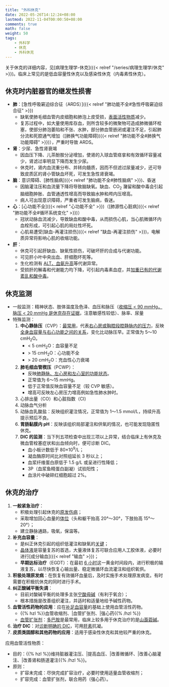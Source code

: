 ```yaml
---
title: "外科休克"
date: 2022-05-26T14:12:24+08:00
lastmod: 2022-11-04T00:00:50+08:00
comments: true
math: false
weight: 50
tags:
    - 外科学
    - 休克
    - 外科休克
---
```


关于休克的详细内容，见[病理生理学-休克]({{< relref "/series/病理生理学/休克" >}})。临床上常见的是低血容量性休克以及感染性休克（内毒素性休克）。

<!--more-->

## 休克时内脏器官的继发性损害

- **肺**：[急性呼吸窘迫综合征（ARDS）]({{< relref "肺功能不全#急性呼吸窘迫综合征" >}})
    - 缺氧使肺毛细血管内皮细胞和肺泡上皮受损，<ins>表面活性物质</ins>减少。
    - 复苏过程中，如大量使用库存血，则所含较多的微聚物可造成肺微循环栓塞，使部分肺泡萎陷和不张、水肿，部分肺血管嵌闭或灌注不足，引起肺分流和死腔通气增加（[肺换气功能障碍]({{< relref "肺功能不全#肺换气功能障碍" >}})），严重时导致 ARDS。
- **肾**：少尿、急性肾衰竭
    - 因血压下降、儿茶酚胺分泌增加，使肾的入球血管痉挛和有效循环容量减少，肾滤过率明显下降而发生少尿。
    - 休克时，肾内血流重分布、并转向髓质，因而不但滤过尿量减少，还可导致皮质区的肾小管缺血坏死，可发生急性肾衰竭。
- **脑**：意识障碍、[肺性脑病]({{< relref "肺功能不全#肺性脑病" >}})、昏迷
    - 因脑灌注压和血流量下降将导致脑缺氧。缺血、CO<sub>2</sub> 潴留和酸中毒会引起脑细胞肿胀、血管通透性增高而导致脑水肿和颅内压增高。
    - 病人可出现意识障碍，严重者可发生脑病，昏迷。
- **心**：[心功能不全]({{< relref "心功能不全" >}})（[肺源性心脏病]({{< relref "肺功能不全#循环系统变化" >}})）
    - 冠状动脉血流减少，导致缺血和酸中毒，从而损伤心肌，当心肌微循环内血栓形成，可引起心肌的局灶性坏死。
    - 心肌易遭受[缺血-再灌注损伤]({{< relref "缺血-再灌注损伤" >}})，电解质异常将影响心肌的收缩功能。
- **肝**：
    - 休克可引起肝缺血、缺氧性损伤，可破坏肝的合成与代谢功能。
    - 可见肝小叶中央出血、肝细胞坏死等。
    - 生化检测有 <ins>ALT、血氨升高</ins>等代谢异常。
    - 受损肝的解毒和代谢能力均下降，可引起内毒素血症，并<ins>加重已有的代谢紊乱和酸中毒</ins>。

## 休克监测

- 一般监测：精神状态、肢体温度及色泽、血压和脉压（<ins>收缩压 \< 90 mmHg，脉压 \< 20 mmHg 是休克存在证据</ins>，注意敏感性较低）、脉率、尿量
- 特殊监测：
    1. **中心静脉压**（CVP）：<ins>最常用</ins>，代表<ins>右心房或胸腔段腔静脉内的压力</ins>，反映<ins>全身血容量与右心功能之间的关系</ins>，变化比动脉压早。正常值为 5～10 cmH<sub>2</sub>O。
        - \< 5 cmH<sub>2</sub>O：血容量不足
        - \> 15 cmH<sub>2</sub>O：心功能不全
        - \> 20 cmH<sub>2</sub>O：充血性心力衰竭
    2. **肺毛细血管楔压**（PCWP）：
        - 反映<ins>肺静脉、左心房和左心室的功能状态</ins>。
        - 正常值为 6～15 mmHg。
        - 低于正常值反映血容量不足（较 CVP 敏感）。
        - 增高可反映左心房压力增高例如急性肺水肿时。
    3. 心排出量（CO）和心脏指数（CI）
    4. 动脉血气分析
    5. 动脉血乳酸盐：反映组织灌注情况，正常值为 1～1.5 mmol/L，持续升高提示预后不良。
    6. **胃肠黏膜内 pH**：反映该组织局部灌注和供氧的情况，也可能发现隐匿性休克。
    7. **DIC 的监测**：当下列五项检查中出现三项以上异常，结合临床上有休克及微血管栓塞症状和出血倾向时，便可诊断 DIC。
        - 血小板计数低于 80×10<sup>9</sup>/L；
        - 凝血酶原时间比对照组延长 3 秒以上；
        - 血浆纤维蛋白原低于 1.5 g/L 或呈进行性降低；
        - 3P（血浆鱼精蛋白副凝）试验阳性；
        - 血涂片中破碎红细胞超过 2%。

## 休克的治疗

1. **一般紧急治疗**：
    - 积极处理引起休克的<ins>原发伤病</ins>；
    - 采取增加回心血量的<ins>体位</ins>（头和躯干抬高 20°～30°，下肢抬高 15°～20°）；
    - 建立静脉通路，吸氧，保温等。
2. **补充血容量**：
    - 是纠正休克引起的组织低灌注和缺氧的<ins>关键</ins>；
    - <ins>晶体液</ins>是容量复苏的首选，大量液体复苏可联合应用人工胶体液，必要时进行[成分输血]({{< relref "输血" >}})；
    - **早期达标治疗**（EGDT）：在最初 <ins>6 小时</ins>这一黄金时间段内，进行积极的输液复苏，以尽快恢复心输出量、稳定微循环血流灌注和组织氧供。
3. **积极处理原发病**：在恢复有效循环血量后，及时实施手术处理原发病变。有时需要在积极抗休克的同时进行手术。
4. **纠正酸碱平衡失调**：
    - 目前对酸碱平衡的处理多主张<ins>宁酸毋碱</ins>（有利于氧合）；
    - 根本措施是改善组织灌注，并适时和适量地给予碱性药物。
5. **血管活性药物的应用**：应在<ins>补足血容量</ins>的基础上使用血管活性药物。
    - {{% hzl %}}血管收缩剂、|血管扩张剂、|强心药{{% /hzl %}}
    - <ins>血管扩张剂</ins>：<ins>多巴胺</ins>是最常用，临床上较多用于休克治疗的是<ins>山莨菪碱</ins>。
6. **治疗 DIC**：对[诊断明确的 DIC](#休克监测)，可用<ins>肝素</ins>抗凝。
7. **皮质类固醇和其他药物的应用**：适用于感染性休克和其他较严重的休克。

应用血管活性物质：

- 目的：{{% hzl %}}维持脏器灌注压、|提高血压、|改善微循环、|改善心脑灌注、|改善肾和肠道灌注{{% /hzl %}}。
- 原则：
    - 扩容未完成：尽快完成扩容治疗，必要时使用适量血管收缩剂；
    - 扩容完成：血管扩张剂，联合用药（强心药）。

